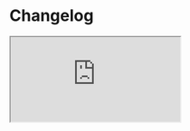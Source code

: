 # Changelog <a href="https://www.eblasoft.com.tr/espocrm-extension-page/espocrm-ebla-generic-filter" target="_blank" id="ext-version" data-id="6389ec830c9c306d3"></a>

<iframe class="changelog" src="https://crm.eblasoft.com.tr/?entryPoint=changeLog&exId=6389ec830c9c306d3" allowfullscreen></iframe>